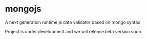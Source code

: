 # mongojs
A next generation runtime js data validator based on mongo syntax


Project is under development and we will release beta version soon.